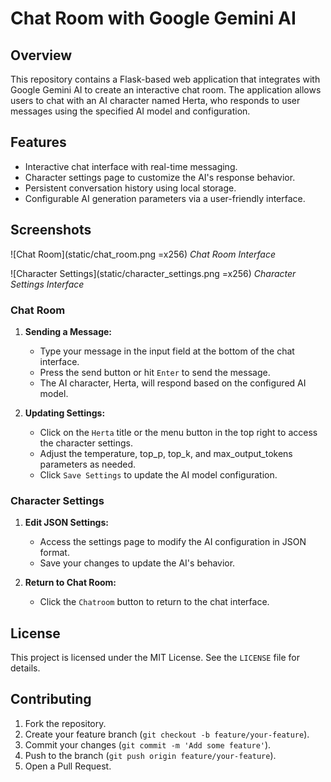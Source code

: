 # Chat Room with Google Gemini AI

## Overview

This repository contains a Flask-based web application that integrates with Google Gemini AI to create an interactive chat room. The application allows users to chat with an AI character named Herta, who responds to user messages using the specified AI model and configuration.

## Features

- Interactive chat interface with real-time messaging.
- Character settings page to customize the AI's response behavior.
- Persistent conversation history using local storage.
- Configurable AI generation parameters via a user-friendly interface.

## Screenshots

![Chat Room](static/chat_room.png =x256)
*Chat Room Interface*

![Character Settings](static/character_settings.png =x256)
*Character Settings Interface*

### Chat Room

1. **Sending a Message:**
    - Type your message in the input field at the bottom of the chat interface.
    - Press the send button or hit `Enter` to send the message.
    - The AI character, Herta, will respond based on the configured AI model.

2. **Updating Settings:**
    - Click on the `Herta` title or the menu button in the top right to access the character settings.
    - Adjust the temperature, top_p, top_k, and max_output_tokens parameters as needed.
    - Click `Save Settings` to update the AI model configuration.

### Character Settings

1. **Edit JSON Settings:**
    - Access the settings page to modify the AI configuration in JSON format.
    - Save your changes to update the AI's behavior.

2. **Return to Chat Room:**
    - Click the `Chatroom` button to return to the chat interface.

## License

This project is licensed under the MIT License. See the `LICENSE` file for details.

## Contributing

1. Fork the repository.
2. Create your feature branch (`git checkout -b feature/your-feature`).
3. Commit your changes (`git commit -m 'Add some feature'`).
4. Push to the branch (`git push origin feature/your-feature`).
5. Open a Pull Request.
